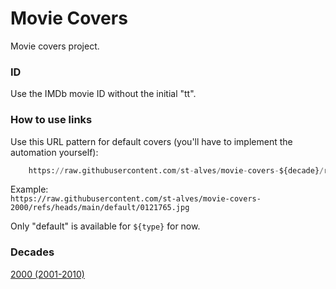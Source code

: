 # Movie Covers
Movie covers project.

### ID
Use the IMDb movie ID without the initial "tt".

### How to use links
Use this URL pattern for default covers (you'll have to implement the automation yourself):
```python
    https://raw.githubusercontent.com/st-alves/movie-covers-${decade}/refs/heads/main/${type}/${movie_id}.jpg"
```

Example: 
<br>```https://raw.githubusercontent.com/st-alves/movie-covers-2000/refs/heads/main/default/0121765.jpg```

Only "default" is available for ```${type}``` for now.

### Decades
[2000 (2001-2010)](https://github.com/st-alves/movie-covers-2000)
